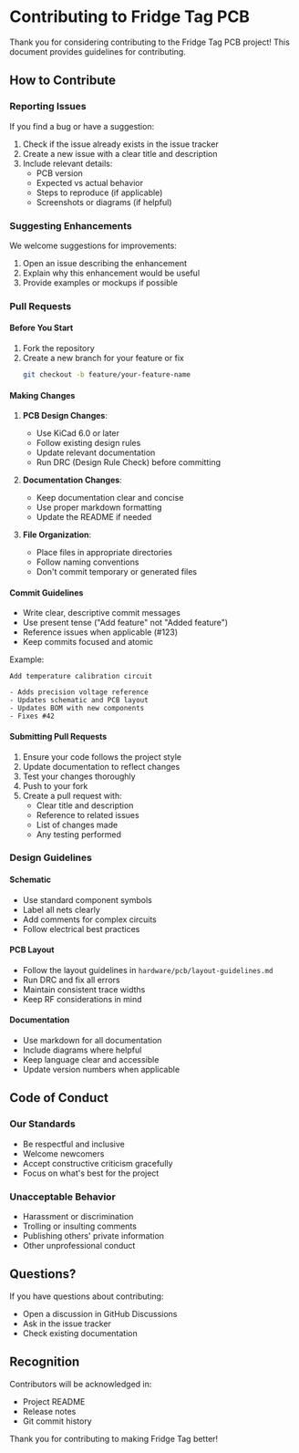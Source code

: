 # Contributing to Fridge Tag PCB

Thank you for considering contributing to the Fridge Tag PCB project! This document provides guidelines for contributing.

## How to Contribute

### Reporting Issues

If you find a bug or have a suggestion:

1. Check if the issue already exists in the issue tracker
2. Create a new issue with a clear title and description
3. Include relevant details:
   - PCB version
   - Expected vs actual behavior
   - Steps to reproduce (if applicable)
   - Screenshots or diagrams (if helpful)

### Suggesting Enhancements

We welcome suggestions for improvements:

1. Open an issue describing the enhancement
2. Explain why this enhancement would be useful
3. Provide examples or mockups if possible

### Pull Requests

#### Before You Start

1. Fork the repository
2. Create a new branch for your feature or fix
   ```bash
   git checkout -b feature/your-feature-name
   ```

#### Making Changes

1. **PCB Design Changes**:
   - Use KiCad 6.0 or later
   - Follow existing design rules
   - Update relevant documentation
   - Run DRC (Design Rule Check) before committing

2. **Documentation Changes**:
   - Keep documentation clear and concise
   - Use proper markdown formatting
   - Update the README if needed

3. **File Organization**:
   - Place files in appropriate directories
   - Follow naming conventions
   - Don't commit temporary or generated files

#### Commit Guidelines

- Write clear, descriptive commit messages
- Use present tense ("Add feature" not "Added feature")
- Reference issues when applicable (#123)
- Keep commits focused and atomic

Example:
```
Add temperature calibration circuit

- Adds precision voltage reference
- Updates schematic and PCB layout
- Updates BOM with new components
- Fixes #42
```

#### Submitting Pull Requests

1. Ensure your code follows the project style
2. Update documentation to reflect changes
3. Test your changes thoroughly
4. Push to your fork
5. Create a pull request with:
   - Clear title and description
   - Reference to related issues
   - List of changes made
   - Any testing performed

### Design Guidelines

#### Schematic

- Use standard component symbols
- Label all nets clearly
- Add comments for complex circuits
- Follow electrical best practices

#### PCB Layout

- Follow the layout guidelines in `hardware/pcb/layout-guidelines.md`
- Run DRC and fix all errors
- Maintain consistent trace widths
- Keep RF considerations in mind

#### Documentation

- Use markdown for all documentation
- Include diagrams where helpful
- Keep language clear and accessible
- Update version numbers when applicable

## Code of Conduct

### Our Standards

- Be respectful and inclusive
- Welcome newcomers
- Accept constructive criticism gracefully
- Focus on what's best for the project

### Unacceptable Behavior

- Harassment or discrimination
- Trolling or insulting comments
- Publishing others' private information
- Other unprofessional conduct

## Questions?

If you have questions about contributing:
- Open a discussion in GitHub Discussions
- Ask in the issue tracker
- Check existing documentation

## Recognition

Contributors will be acknowledged in:
- Project README
- Release notes
- Git commit history

Thank you for contributing to making Fridge Tag better!
